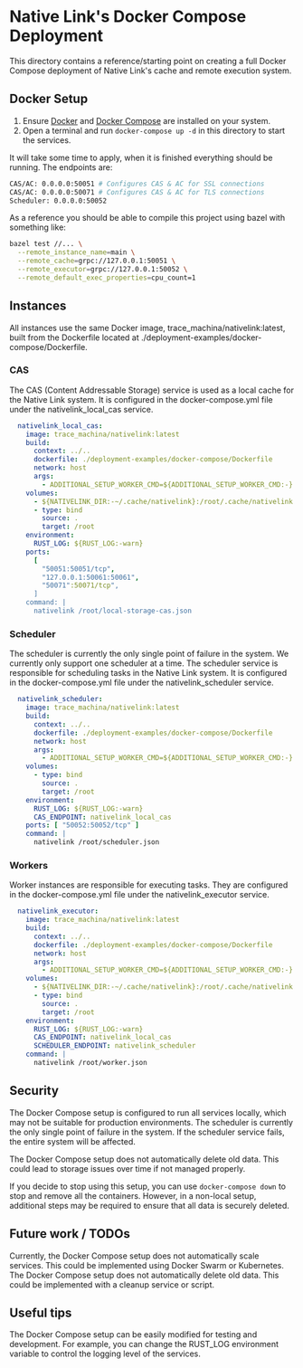 # Native Link's Docker Compose Deployment

This directory contains a reference/starting point on creating a full Docker Compose deployment of Native Link's cache and remote execution system.

## Docker Setup

1. Ensure [Docker](https://docs.docker.com/engine/install/) and [Docker Compose](https://docs.docker.com/compose/install/) are installed on your system.
2. Open a terminal and run `docker-compose up -d` in this directory to start the services.

It will take some time to apply, when it is finished everything should be running. The endpoints are:

```sh
CAS/AC: 0.0.0.0:50051 # Configures CAS & AC for SSL connections
CAS/AC: 0.0.0.0:50071 # Configures CAS & AC for TLS connections
Scheduler: 0.0.0.0:50052
```

As a reference you should be able to compile this project using bazel with something like:

```sh
bazel test //... \
  --remote_instance_name=main \
  --remote_cache=grpc://127.0.0.1:50051 \
  --remote_executor=grpc://127.0.0.1:50052 \
  --remote_default_exec_properties=cpu_count=1
```

## Instances

All instances use the same Docker image, trace_machina/nativelink:latest, built from the Dockerfile located at ./deployment-examples/docker-compose/Dockerfile.

### CAS

The CAS (Content Addressable Storage) service is used as a local cache for the Native Link system. It is configured in the docker-compose.yml file under the nativelink_local_cas service.

```yml
  nativelink_local_cas:
    image: trace_machina/nativelink:latest
    build:
      context: ../..
      dockerfile: ./deployment-examples/docker-compose/Dockerfile
      network: host
      args:
        - ADDITIONAL_SETUP_WORKER_CMD=${ADDITIONAL_SETUP_WORKER_CMD:-}
    volumes:
      - ${NATIVELINK_DIR:-~/.cache/nativelink}:/root/.cache/nativelink
      - type: bind
        source: .
        target: /root
    environment:
      RUST_LOG: ${RUST_LOG:-warn}
    ports:
      [
        "50051:50051/tcp",
        "127.0.0.1:50061:50061",
        "50071":50071/tcp",
      ]
    command: |
      nativelink /root/local-storage-cas.json
```

### Scheduler

The scheduler is currently the only single point of failure in the system. We currently only support one scheduler at a time.
The scheduler service is responsible for scheduling tasks in the Native Link system. It is configured in the docker-compose.yml file under the nativelink_scheduler service.

```yml
  nativelink_scheduler:
    image: trace_machina/nativelink:latest
    build:
      context: ../..
      dockerfile: ./deployment-examples/docker-compose/Dockerfile
      network: host
      args:
        - ADDITIONAL_SETUP_WORKER_CMD=${ADDITIONAL_SETUP_WORKER_CMD:-}
    volumes:
      - type: bind
        source: .
        target: /root
    environment:
      RUST_LOG: ${RUST_LOG:-warn}
      CAS_ENDPOINT: nativelink_local_cas
    ports: [ "50052:50052/tcp" ]
    command: |
      nativelink /root/scheduler.json
```

### Workers

Worker instances are responsible for executing tasks. They are configured in the docker-compose.yml file under the nativelink_executor service.

```yml
  nativelink_executor:
    image: trace_machina/nativelink:latest
    build:
      context: ../..
      dockerfile: ./deployment-examples/docker-compose/Dockerfile
      network: host
      args:
        - ADDITIONAL_SETUP_WORKER_CMD=${ADDITIONAL_SETUP_WORKER_CMD:-}
    volumes:
      - ${NATIVELINK_DIR:-~/.cache/nativelink}:/root/.cache/nativelink
      - type: bind
        source: .
        target: /root
    environment:
      RUST_LOG: ${RUST_LOG:-warn}
      CAS_ENDPOINT: nativelink_local_cas
      SCHEDULER_ENDPOINT: nativelink_scheduler
    command: |
      nativelink /root/worker.json
```

## Security

The Docker Compose setup is configured to run all services locally, which may not be suitable for production environments. The scheduler is currently the only single point of failure in the system. If the scheduler service fails, the entire system will be affected.

The Docker Compose setup does not automatically delete old data. This could lead to storage issues over time if not managed properly.

If you decide to stop using this setup, you can use `docker-compose down` to stop and remove all the containers. However, in a non-local setup, additional steps may be required to ensure that all data is securely deleted.

## Future work / TODOs

Currently, the Docker Compose setup does not automatically scale services. This could be implemented using Docker Swarm or Kubernetes.
The Docker Compose setup does not automatically delete old data. This could be implemented with a cleanup service or script.

## Useful tips

The Docker Compose setup can be easily modified for testing and development. For example, you can change the RUST_LOG environment variable to control the logging level of the services.
